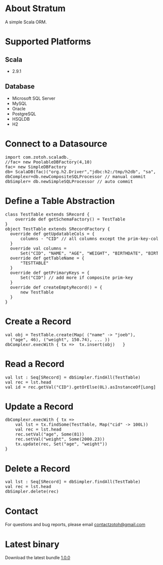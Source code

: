 # About Stratum
A simple Scala ORM.

# Supported Platforms
## Scala
* 2.9.1

## Database
* Microsoft SQL Server
* MySQL
* Oracle
* PostgreSQL
* HSQLDB
* H2

# Connect to a Datasource
<pre>
import com.zotoh.scaladb._
//fac= new PoolableDBFactory(4,10)
fac= new SimpleDBFactory 
db= ScalaDB(fac)("org.h2.Driver","jdbc:h2:/tmp/h2db", "sa", "secret")
dbComplexr=db.newCompositeSQLProcessor // manual commit
dbSimpler= db.newSimpleSQLProcessor // auto commit
</pre>

# Define a Table Abstraction
<pre>
class TestTable extends SRecord {
    override def getSchemaFactory() = TestTable
}
object TestTable extends SRecordFactory {
  override def getUpdatableCols = {
      columns - "CID" // all columns except the prim-key-col
  }
  override val columns =
      Set("CID", "NAME", "AGE", "WEIGHT", "BIRTHDATE", "BIRTHTSTAMP", "BIGDEC", "BIGINT", "DESC", "BIN", "CLOBY", "BLOBY") // all the column ids
  override def getTableName = {
      "TESTTABLE"
  }
  override def getPrimaryKeys = {
      Set("CID") // add more if composite prim-key
  }
  override def createEmptyRecord() = {
      new TestTable
  }
}
</pre>

# Create a Record
<pre>
val obj = TestTable.create(Map( ("name" -> "joeb"),
  ("age", 46), ("weight", 150.74), ... ))
dbComplexr.execWith { tx =>  tx.insert(obj)   }
</pre>

# Read a Record
<pre>
val lst : Seq[SRecord] = dbSimpler.findAll(TestTable)
val rec = lst.head
val id = rec.getVal("CID").getOrElse(0L).asInstanceOf[Long]
</pre>

# Update a Record
<pre>
dbComplexr.execWith { tx =>
    val lst = tx.findSome(TestTable, Map("cid" -> 100L))
    val rec = lst.head
    rec.setVal("age", Some(81))
    rec.setVal("weight", Some(2000.23))
    tx.update(rec, Set("age", "weight"))
}
</pre>

# Delete a Record
<pre>
val lst : Seq[SRecord] = dbSimpler.findAll(TestTable)
val rec = lst.head
dbSimpler.delete(rec)
</pre>


# Contact
For questions and bug reports, please email [contactzotoh@gmail.com](mailto:contactzotoh@gmail.com)


# Latest binary
Download the latest bundle [1.0.0](http://www.zotoh.com/packages/scaladb/stable/1.0.0/scaladb-1.0.0.zip)





